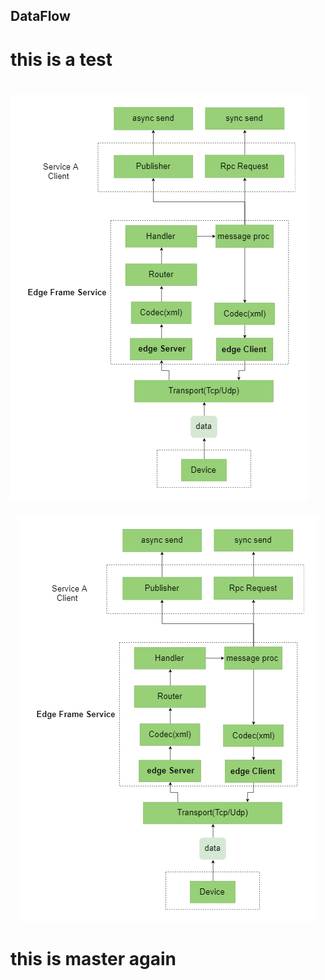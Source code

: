 ## DataFlow

# this is a test 

# ![Image](https://github.com/danny-gao/Learn-GitHub/blob/master/data%20flow.png)

<div align="center">
    <img src="https://github.com/danny-gao/Learn-GitHub/blob/master/data%20flow.png">
</div>

# this is master again

